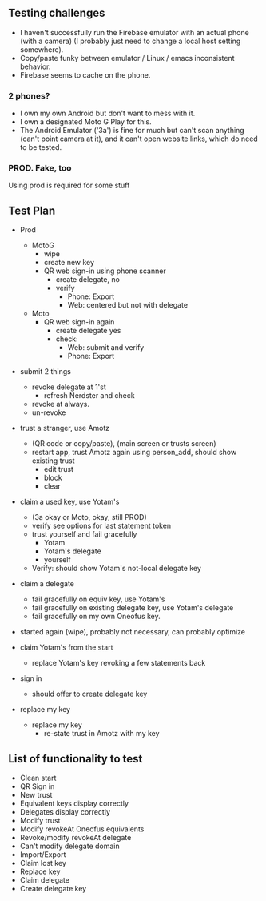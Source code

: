 ## Testing challenges
- I haven't successfully run the Firebase emulator with an actual phone (with a camera) (I probably just need to change a local host setting somewhere).
- Copy/paste funky between emulator / Linux / emacs inconsistent behavior.
- Firebase seems to cache on the phone.

### 2 phones?
- I own my own Android but don't want to mess with it.
- I own a designated Moto G Play for this.
- The Android Emulator ('3a') is fine for much but can't scan anything (can't point camera at it), and it can't open website links, 
  which do need to be tested.

### PROD. Fake, too
Using prod is required for some stuff

## Test Plan

- Prod
  - MotoG
      - wipe
      - create new key
      - QR web sign-in using phone scanner
          - create delegate, no
          - verify
            - Phone: Export
            - Web: centered but not with delegate
  - Moto
    - QR web sign-in again
      - create delegate yes
      - check:
        - Web: submit and verify
        - Phone: Export

- submit 2 things
  - revoke delegate at 1'st
    - refresh Nerdster and check
  - revoke at always.
  - un-revoke

- trust a stranger, use Amotz
  - (QR code or copy/paste), (main screen or trusts screen)
  - restart app, trust Amotz again using person_add, should show existing trust
    - edit trust
    - block
    - clear

- claim a used key, use Yotam's
    - (3a okay or Moto, okay, still PROD)
    - verify see options for last statement token
  - trust yourself and fail  gracefully
    - Yotam
    - Yotam's delegate
    - yourself
  - Verify: should show Yotam's not-local delegate key

- claim a delegate
  - fail gracefully on equiv key, use Yotam's
  - fail gracefully on existing delegate key, use Yotam's delegate
  - fail gracefully on my own Oneofus key.

- started again (wipe), probably not necessary, can probably optimize

- claim Yotam's from the start
  - replace Yotam's key revoking a few statements back
- sign in
  - should offer to create delegate key

- replace my key
  - replace my key
    - re-state trust in Amotz with my key

## List of functionality to test
- Clean start
- QR Sign in
- New trust
- Equivalent keys display correctly
- Delegates display correctly
- Modify trust
- Modify revokeAt Oneofus equivalents
- Revoke/modify revokeAt delegate
- Can't modify delegate domain
- Import/Export
- Claim lost key
- Replace key
- Claim delegate
- Create delegate key

